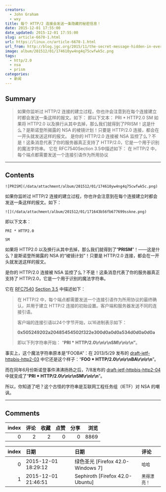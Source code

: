 ```yaml
---
creators:
  - John Graham
  - wxy
title: 每个 HTTP/2 连接会发送一条隐藏的秘密信息！
date: 2015-12-01 17:55:00
date_updated: 2015-12-01 17:55:00
slug: article-6670-1.html
url: https://linux.cn/article-6670-1.html
url_from: http://blog.jgc.org/2015/11/the-secret-message-hidden-in-every.html
image: album/201512/01/174610yw4ng4q75cwfwk5c.png
tags:
  - http/2.0
  - nsa
  - prism
categories:
  - 新闻
---
```


## Summary

> 如果你监听过 HTTP/2 连接的建立过程，你也许会注意到在每个连接建立时都会发送一条这样的报文。如下：  即以下文本： PRI * HTTP2.0 SM  如果将 HTTP2.0 以及换行从其中去掉，那么我们就得到了PRISM！这是什么？是斯诺登所揭露的 NSA 的棱镜计划！只要是 HTTP/2.0 连接，都会在一开头就发送这样的报文。 是你的 HTTP/2.0 连接被 NSA 监控了么？不是！这条消息代表了你的服务器真正支持了 HTTP/2.0，它是一个用于识别的魔法字符串。 它在 RFC7540Section 3.5中描述如下：  在 HTTP/2 中，每个端点都需要发送一个连接引语作为所用协议

***

<!-- more -->

## Contents

`![PRISM](/data/attachment/album/201512/01/174610yw4ng4q75cwfwk5c.png)`

如果你监听过 HTTP/2 连接的建立过程，你也许会注意到在每个连接建立时都会发送一条这样的报文。如下：

`![](/data/attachment/album/201512/01/171643b56fb677699sskne.png)`

即以下文本：

```shell
PRI * HTTP2.0

SM
```

如果将 HTTP2.0 以及换行从其中去掉，那么我们就得到了“**PRISM**”！——这是什么？是斯诺登所揭露的 NSA 的“棱镜计划”！只要是 HTTP/2.0 连接，都会在一开头就发送这样的报文。

是你的 HTTP/2.0 连接被 NSA 监控了么？不是！这条消息代表了你的服务器真正支持了 HTTP/2.0，它是一个用于识别的魔法字符串。

它在 [RFC7540](https://tools.ietf.org/html/rfc7540) [Section 3.5](https://tools.ietf.org/html/rfc7540#section-3.5) 中描述如下：

> 
> 在 HTTP/2 中，每个端点都需要发送一个连接引语作为所用协议的最终确认，并用于建立 HTTP/2 连接的初始设置。客户端和服务器发送不同的连接引语。
> 
> 
> 客户端的连接引语以24个字节开始，以16进制表示如下：
> 
> 
>  **0x505249202a20485454502f322e300d0a0d0a534d0d0a0d0a**
> 
> 
> 即以下列字符串开始： “**PRI \*** **HTTP/2.0\r\n\r\nSM\r\n\r\n”**。
> 
> 
> 

  
事实上，这个魔法字符串原本是“FOOBA”：在 2013/5/29 发布的 [draft-ietf-httpbis-http2-03](https://tools.ietf.org/html/draft-ietf-httpbis-http2-03#section-3.2) 中它还是这个样子：“**FOO \* HTTP/2.0\r\n\r\nBA\r\n\r\n**”。

而在同年6月份斯诺登事件沸沸扬扬之后，7/8发布的 [draft-ietf-httpbis-http2-04](https://tools.ietf.org/html/draft-ietf-httpbis-http2-04) 中就变成了“**PRI \* HTTP/2.0\r\n\r\nSM\r\n\r\n**”。

 

所以，你知道了吧？这个古怪的字符串是互联网工程任务组（IETF）对 NSA 的嘲讽。

***

## Comments


|   index |   评论 |   收藏 |   点赞 |   分享 |   浏览 |
|--------:|-------:|-------:|-------:|-------:|-------:|
|       0 |      2 |      2 |      0 |      0 |   8869 |

|   index | 日期                | 日期                              | 评论         |
|--------:|:--------------------|:----------------------------------|:-------------|
|       0 | 2015-12-01 18:29:12 | 绿色圣光 [Firefox 42.0-Windows 7] | `哈哈`       |
|       1 | 2015-12-01 21:46:51 | Sephiroth [Firefox 42.0-Ubuntu]   | `黑得漂亮！` |
